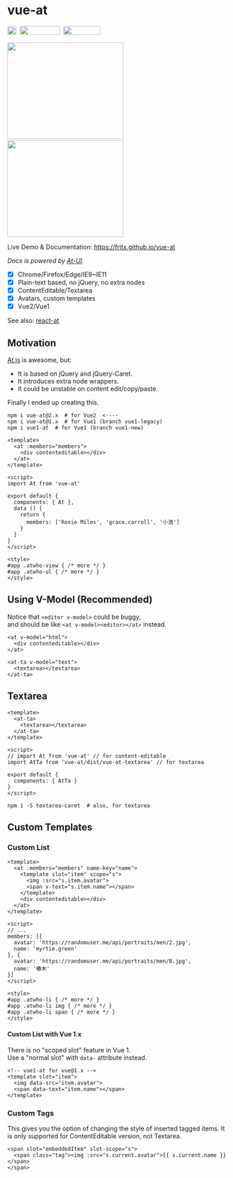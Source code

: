 # vue-at

<a href="https://www.npmjs.com/package/vue-at"><img height="20" src="https://img.shields.io/npm/dm/vue-at.svg"></a>&nbsp;&nbsp;<a href="https://github.com/fritx/vue-at"><img width="90" height="20" src="https://img.shields.io/badge/PRs-welcome-brightgreen.svg" /></a>&nbsp;&nbsp;<a href="https://github.com/fritx/vue-at"><img width="84" height="20" src="https://img.shields.io/badge/license-MIT-blue.svg"></a>

<img width="262" height="218" src="https://raw.githubusercontent.com/fritx/vue-at/master/WechatIMG1.jpeg">&nbsp;&nbsp;<img width="262" height="218" src="https://raw.githubusercontent.com/fritx/vue-at/master/WechatIMG2.jpeg">

Live Demo & Documentation: https://fritx.github.io/vue-at

*Docs is powered by [At-UI](https://github.com/AT-UI/at-ui).*

- [x] Chrome/Firefox/Edge/IE9~IE11
- [x] Plain-text based, no jQuery, no extra nodes
- [x] ContentEditable/Textarea
- [x] Avatars, custom templates
- [x] Vue2/Vue1

See also: [react-at](https://github.com/fritx/react-at)

## Motivation

[At.js](https://github.com/ichord/At.js) is awesome, but:

- It is based on jQuery and jQuery-Caret.
- It introduces extra node wrappers.
- It could be unstable on content edit/copy/paste.

Finally I ended up creating this.

```plain
npm i vue-at@2.x  # for Vue2  <----
npm i vue-at@1.x  # for Vue1 (branch vue1-legacy)
npm i vue1-at  # for Vue1 (branch vue1-new)
```

```vue
<template>
  <at :members="members">
    <div contenteditable></div>
  </at>
</template>

<script>
import At from 'vue-at'

export default {
  components: { At },
  data () {
    return {
      members: ['Roxie Miles', 'grace.carroll', '小浩']
    }
  }
}
</script>

<style>
#app .atwho-view { /* more */ }
#app .atwho-ul { /* more */ }
</style>
```

## Using V-Model (Recommended)

Notice that `<editor v-model>` could be buggy,<br>
and should be like `<at v-model><editor></at>` instead.

```vue
<at v-model="html">
  <div contenteditable></div>
</at>

<at-ta v-model="text">
  <textarea></textarea>
</at-ta>
```

## Textarea

```vue
<template>
  <at-ta>
    <textarea></textarea>
  </at-ta>
</template>

<script>
// import At from 'vue-at' // for content-editable
import AtTa from 'vue-at/dist/vue-at-textarea' // for textarea

export default {
  components: { AtTa }
}
</script>
```

```plain
npm i -S textarea-caret  # also, for textarea
```

## Custom Templates

### Custom List

```vue
<template>
  <at :members="members" name-key="name">
    <template slot="item" scope="s">
      <img :src="s.item.avatar">
      <span v-text="s.item.name"></span>
    </template>
    <div contenteditable></div>
  </at>
</template>

<script>
// ...
members: [{
  avatar: 'https://randomuser.me/api/portraits/men/2.jpg',
  name: 'myrtie.green'
}, {
  avatar: 'https://randomuser.me/api/portraits/men/8.jpg',
  name: '椿木'
}]
</script>

<style>
#app .atwho-li { /* more */ }
#app .atwho-li img { /* more */ }
#app .atwho-li span { /* more */ }
</style>
```

#### Custom List with Vue 1.x

There is no "scoped slot" feature in Vue 1.<br>
Use a "normal slot" with `data-` attribute instead.

```vue
<!-- vue1-at for vue@1.x -->
<template slot="item">
  <img data-src="item.avatar">
  <span data-text="item.name"></span>
</template>
```

### Custom Tags

This gives you the option of changing the style of inserted tagged items. It is only supported for ContentEditable version, not Textarea.

```vue
<span slot="embeddedItem" slot-scope="s">
  <span class="tag"><img :src="s.current.avatar">{{ s.current.name }}</span>
</span>
```
